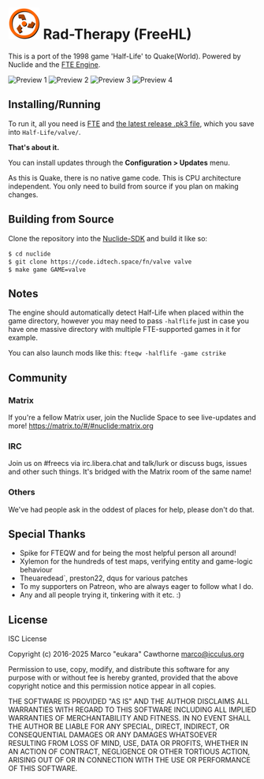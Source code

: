# ![](img/rt.png) Rad-Therapy (FreeHL)

This is a port of the 1998 game 'Half-Life' to Quake(World). Powered by Nuclide and the [FTE Engine](https://www.fteqw.org/).

![Preview 1](img/preview1.jpg)
![Preview 2](img/preview2.jpg)
![Preview 3](img/preview3.jpg)
![Preview 4](img/preview4.jpg)

## Installing/Running

To run it, all you need is [FTE](https://www.fteqw.org) and [the latest release .pk3 file](https://www.frag-net.com/pkgs/package_valve.pk3), which you save into `Half-Life/valve/`. 

**That's about it.**

You can install updates through the **Configuration > Updates** menu.

As this is Quake, there is no native game code. This is CPU architecture independent.
You only need to build from source if you plan on making changes.

## Building from Source

Clone the repository into the [Nuclide-SDK](https://code.idtech.space/vera/nuclide) and build it like so:

```
$ cd nuclide
$ git clone https://code.idtech.space/fn/valve valve
$ make game GAME=valve
```

## Notes

The engine should automatically detect Half-Life when placed within the game directory, however you may need to pass `-halflife` just in case you have one massive directory with multiple FTE-supported games in it for example.

You can also launch mods like this: `fteqw -halflife -game cstrike`

## Community

### Matrix
If you're a fellow Matrix user, join the Nuclide Space to see live-updates and more!
https://matrix.to/#/#nuclide:matrix.org

### IRC
Join us on #freecs via irc.libera.chat and talk/lurk or discuss bugs, issues
and other such things. It's bridged with the Matrix room of the same name!

### Others
We've had people ask in the oddest of places for help, please don't do that.

## Special Thanks

- Spike for FTEQW and for being the most helpful person all around!
- Xylemon for the hundreds of test maps, verifying entity and game-logic behaviour
- Theuaredead`, preston22, dqus for various patches
- To my supporters on Patreon, who are always eager to follow what I do.
- Any and all people trying it, tinkering with it etc. :)

## License
ISC License

Copyright (c) 2016-2025 Marco "eukara" Cawthorne <marco@icculus.org>

Permission to use, copy, modify, and distribute this software for any
purpose with or without fee is hereby granted, provided that the above
copyright notice and this permission notice appear in all copies.

THE SOFTWARE IS PROVIDED "AS IS" AND THE AUTHOR DISCLAIMS ALL WARRANTIES
WITH REGARD TO THIS SOFTWARE INCLUDING ALL IMPLIED WARRANTIES OF
MERCHANTABILITY AND FITNESS. IN NO EVENT SHALL THE AUTHOR BE LIABLE FOR
ANY SPECIAL, DIRECT, INDIRECT, OR CONSEQUENTIAL DAMAGES OR ANY DAMAGES
WHATSOEVER RESULTING FROM LOSS OF MIND, USE, DATA OR PROFITS, WHETHER
IN AN ACTION OF CONTRACT, NEGLIGENCE OR OTHER TORTIOUS ACTION, ARISING
OUT OF OR IN CONNECTION WITH THE USE OR PERFORMANCE OF THIS SOFTWARE.
